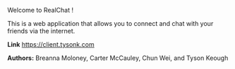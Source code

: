 
Welcome to RealChat !

This is a web application that allows you to connect and chat with your friends via the internet.

**Link** https://client.tysonk.com

**Authors:** Breanna Moloney, Carter McCauley, Chun Wei, and Tyson Keough
